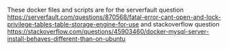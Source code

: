 These docker files and scripts are for the
serverfault question https://serverfault.com/questions/870568/fatal-error-cant-open-and-lock-privilege-tables-table-storage-engine-for-use 
and stackoverflow question https://stackoverflow.com/questions/45903460/docker-mysql-server-install-behaves-different-than-on-ubuntu
